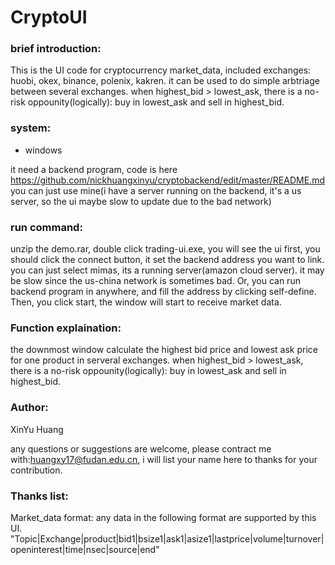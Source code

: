 # CryptoUI


### brief introduction:
This is the UI code for cryptocurrency market_data, included exchanges: huobi, okex, binance, polenix, kakren.
it can be used to do simple arbtriage between several exchanges.
when highest_bid > lowest_ask, there is a no-risk oppounity(logically): buy in lowest_ask and sell in highest_bid.


### system:
* windows

it need a backend program, code is here https://github.com/nickhuangxinyu/cryptobackend/edit/master/README.md
you can just use mine(i have a server running on the backend, it's a us server, so the ui maybe slow to update due to the bad network)

### run command:
unzip the demo.rar,  double click trading-ui.exe, you will see the ui
first, you should click the connect button, it set the backend address you want to link.
you can just select mimas, its a running server(amazon cloud server). it may be slow since the us-china network is sometimes bad. 
Or, you can run backend program in anywhere, and fill the address by clicking self-define. 
Then, you click start, the window will start to receive market data.

### Function explaination:
the downmost window calculate the highest bid price and lowest ask price for one product in serveral exchanges.
when highest_bid > lowest_ask, there is a no-risk oppounity(logically): buy in lowest_ask and sell in highest_bid.

### Author:
XinYu Huang

any questions or suggestions are welcome, please contract me with:huangxy17@fudan.edu.cn, i will list your name here to thanks for
your contribution.

### Thanks list:


Market_data format:
any data in the following format are supported by this UI.
"Topic|Exchange|product|bid1|bsize1|ask1|asize1|lastprice|volume|turnover|openinterest|time|nsec|source|end"
